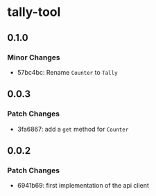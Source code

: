 # tally-tool

## 0.1.0

### Minor Changes

- 57bc4bc: Rename `Counter` to `Tally`

## 0.0.3

### Patch Changes

- 3fa6867: add a `get` method for `Counter`

## 0.0.2

### Patch Changes

- 6941b69: first implementation of the api client
